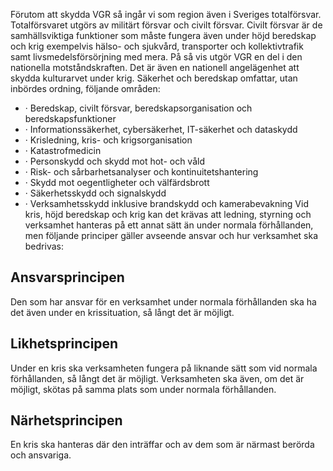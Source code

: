 Förutom att skydda VGR så ingår vi som region även i Sveriges totalförsvar. Totalförsvaret utgörs av militärt försvar och civilt försvar. Civilt försvar är de samhällsviktiga funktioner som måste fungera även under höjd beredskap och krig exempelvis hälso- och sjukvård, transporter och kollektivtrafik samt livsmedelsförsörjning med mera. På så vis utgör VGR en del i den nationella motståndskraften. Det är även en nationell angelägenhet att skydda kulturarvet under krig.
Säkerhet och beredskap omfattar, utan inbördes ordning, följande områden:
- · Beredskap, civilt försvar, beredskapsorganisation och beredskapsfunktioner
- · Informationssäkerhet, cybersäkerhet, IT-säkerhet och dataskydd
- · Krisledning, kris- och krigsorganisation
- · Katastrofmedicin
- · Personskydd och skydd mot hot- och våld
- · Risk- och sårbarhetsanalyser och kontinuitetshantering
- · Skydd mot oegentligheter och välfärdsbrott
- · Säkerhetsskydd och signalskydd
- · Verksamhetsskydd inklusive brandskydd och kamerabevakning
Vid kris, höjd beredskap och krig kan det krävas att ledning, styrning och verksamhet hanteras på ett annat sätt än under normala förhållanden, men följande principer gäller avseende ansvar och hur verksamhet ska bedrivas:
## Ansvarsprincipen
Den som har ansvar för en verksamhet under normala förhållanden ska ha det även under en krissituation, så långt det är möjligt.
## Likhetsprincipen
Under en kris ska verksamheten fungera på liknande sätt som vid normala förhållanden, så långt det är möjligt. Verksamheten ska även, om det är möjligt, skötas på samma plats som under normala förhållanden.
## Närhetsprincipen
En kris ska hanteras där den inträffar och av dem som är närmast berörda och ansvariga. 